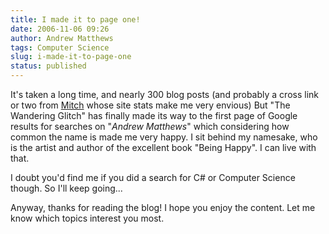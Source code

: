 ```yaml
---
title: I made it to page one!
date: 2006-11-06 09:26
author: Andrew Matthews
tags: Computer Science
slug: i-made-it-to-page-one
status: published
---
```


It's taken a long time, and nearly 300 blog posts (and probably a cross link or two from [Mitch](http://notgartner.wordpress.com) whose site stats make me very envious) But "The Wandering Glitch" has finally made its way to the first page of Google results for searches on "*Andrew Matthews*" which considering how common the name is made me very happy. I sit behind my namesake, who is the artist and author of the excellent book "Being Happy". I can live with that.

I doubt you'd find me if you did a search for C\# or Computer Science though. So I'll keep going...

Anyway, thanks for reading the blog! I hope you enjoy the content. Let me know which topics interest you most.
